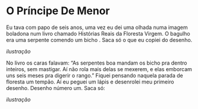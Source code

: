 # O Príncipe De Menor

Eu tava com papo de seis anos, uma vez eu dei uma olhada numa imagem boladona num livro chamado Histórias Reais da Floresta Virgem. O bagulho era uma serpente comendo um bicho . Saca só o que eu copiei do desenho.

*ilustração*

No livro os caras falavam: “As serpentes boa mandam os bicho pra dentro inteiros, sem mastigar. Aí não rola mais delas se mexerem, e elas emborcam uns seis meses pra digerir o rango.” Fiquei pensando naquela parada de floresta um tempão. Aí eu peguei um lápis e desenrolei meu primeiro desenho. Desenho número um. Saca só:

*ilustração*
